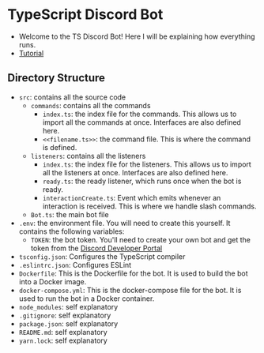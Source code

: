 # TypeScript Discord Bot

- Welcome to the TS Discord Bot!  Here I will be explaining how everything runs.
- [Tutorial](https://sabe.io/tutorials/how-to-build-discord-bot-typescript)

## Directory Structure

- `src`: contains all the source code
  - `commands`: contains all the commands
    - `index.ts`: the index file for the commands.  This allows us to import all the commands at once.  Interfaces are also defined here.
    - `<<filename.ts>>`: the command file.  This is where the command is defined.
  - `listeners`: contains all the listeners
    - `index.ts`: the index file for the listeners.  This allows us to import all the listeners at once. Interfaces are also defined here.
    - `ready.ts`: the ready listener, which runs once when the bot is ready.
    - `interactionCreate.ts`: Event which emits whenever an interaction is received.  This is where we handle slash commands.
  - `Bot.ts`: the main bot file
- `.env`: the environment file.  You will need to create this yourself.  It contains the following variables:
  - `TOKEN`: the bot token.  You'll need to create your own bot and get the token from the [Discord Developer Portal](https://discord.com/developers/applications)
- `tsconfig.json`: Configures the TypeScript compiler
- `.eslintrc.json`: Configures ESLint
- `Dockerfile`: This is the Dockerfile for the bot.  It is used to build the bot into a Docker image.
- `docker-compose.yml`: This is the docker-compose file for the bot.  It is used to run the bot in a Docker container.
- `node_modules`: self explanatory
- `.gitignore`: self explanatory
- `package.json`: self explanatory
- `README.md`: self explanatory
- `yarn.lock`: self explanatory